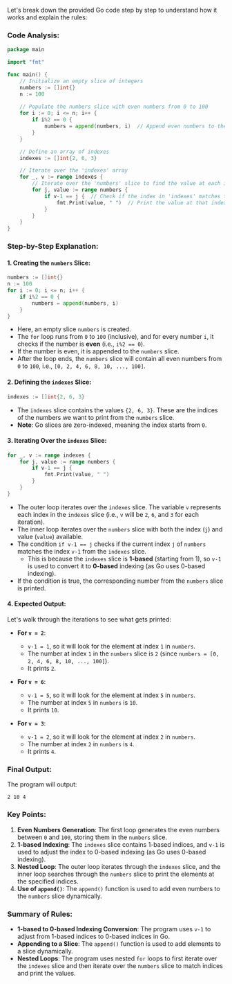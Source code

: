 Let's break down the provided Go code step by step to understand how it works and explain the rules:

### Code Analysis:

```go
package main

import "fmt"

func main() {
	// Initialize an empty slice of integers
	numbers := []int{}
	n := 100
	
	// Populate the numbers slice with even numbers from 0 to 100
	for i := 0; i <= n; i++ {
		if i%2 == 0 {
			numbers = append(numbers, i)  // Append even numbers to the 'numbers' slice
		}
	}

	// Define an array of indexes
	indexes := []int{2, 6, 3}

	// Iterate over the 'indexes' array
	for _, v := range indexes {
		// Iterate over the 'numbers' slice to find the value at each index
		for j, value := range numbers {
			if v-1 == j {  // Check if the index in 'indexes' matches the current index in 'numbers'
				fmt.Print(value, " ")  // Print the value at that index
			}
		}
	}
}
```

### Step-by-Step Explanation:

#### 1. **Creating the `numbers` Slice**:
   ```go
   numbers := []int{}
   n := 100
   for i := 0; i <= n; i++ {
       if i%2 == 0 {
           numbers = append(numbers, i)
       }
   }
   ```
   - Here, an empty slice `numbers` is created.
   - The `for` loop runs from `0` to `100` (inclusive), and for every number `i`, it checks if the number is **even** (i.e., `i%2 == 0`).
   - If the number is even, it is appended to the `numbers` slice.
   - After the loop ends, the `numbers` slice will contain all even numbers from `0` to `100`, i.e., `[0, 2, 4, 6, 8, 10, ..., 100]`.

#### 2. **Defining the `indexes` Slice**:
   ```go
   indexes := []int{2, 6, 3}
   ```
   - The `indexes` slice contains the values `{2, 6, 3}`. These are the indices of the numbers we want to print from the `numbers` slice.
   - **Note**: Go slices are zero-indexed, meaning the index starts from `0`.

#### 3. **Iterating Over the `indexes` Slice**:
   ```go
   for _, v := range indexes {
       for j, value := range numbers {
           if v-1 == j {
               fmt.Print(value, " ")
           }
       }
   }
   ```
   - The outer loop iterates over the `indexes` slice. The variable `v` represents each index in the `indexes` slice (i.e., `v` will be `2`, `6`, and `3` for each iteration).
   - The inner loop iterates over the `numbers` slice with both the index (`j`) and value (`value`) available.
   - The condition `if v-1 == j` checks if the current index `j` of `numbers` matches the index `v-1` from the `indexes` slice.
     - This is because the `indexes` slice is **1-based** (starting from 1), so `v-1` is used to convert it to **0-based** indexing (as Go uses 0-based indexing).
   - If the condition is true, the corresponding number from the `numbers` slice is printed.

#### 4. **Expected Output**:
   Let's walk through the iterations to see what gets printed:

   - **For `v = 2`**:
     - `v-1 = 1`, so it will look for the element at index `1` in `numbers`.
     - The number at index `1` in the `numbers` slice is `2` (since `numbers = [0, 2, 4, 6, 8, 10, ..., 100]`).
     - It prints `2`.

   - **For `v = 6`**:
     - `v-1 = 5`, so it will look for the element at index `5` in `numbers`.
     - The number at index `5` in `numbers` is `10`.
     - It prints `10`.

   - **For `v = 3`**:
     - `v-1 = 2`, so it will look for the element at index `2` in `numbers`.
     - The number at index `2` in `numbers` is `4`.
     - It prints `4`.

### Final Output:
The program will output:
```
2 10 4
```

### Key Points:
1. **Even Numbers Generation**: The first loop generates the even numbers between `0` and `100`, storing them in the `numbers` slice.
2. **1-based Indexing**: The `indexes` slice contains 1-based indices, and `v-1` is used to adjust the index to 0-based indexing (as Go uses 0-based indexing).
3. **Nested Loop**: The outer loop iterates through the `indexes` slice, and the inner loop searches through the `numbers` slice to print the elements at the specified indices.
4. **Use of `append()`**: The `append()` function is used to add even numbers to the `numbers` slice dynamically.

### Summary of Rules:
- **1-based to 0-based Indexing Conversion**: The program uses `v-1` to adjust from 1-based indices to 0-based indices in Go.
- **Appending to a Slice**: The `append()` function is used to add elements to a slice dynamically.
- **Nested Loops**: The program uses nested `for` loops to first iterate over the `indexes` slice and then iterate over the `numbers` slice to match indices and print the values.